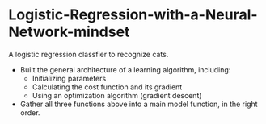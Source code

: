 # Logistic-Regression-with-a-Neural-Network-mindset
A logistic regression classfier to recognize cats.

- Built the general architecture of a learning algorithm, including:     
    - Initializing parameters     
    - Calculating the cost function and its gradient     
    - Using an optimization algorithm (gradient descent)  
- Gather all three functions above into a main model function, in the right order.
